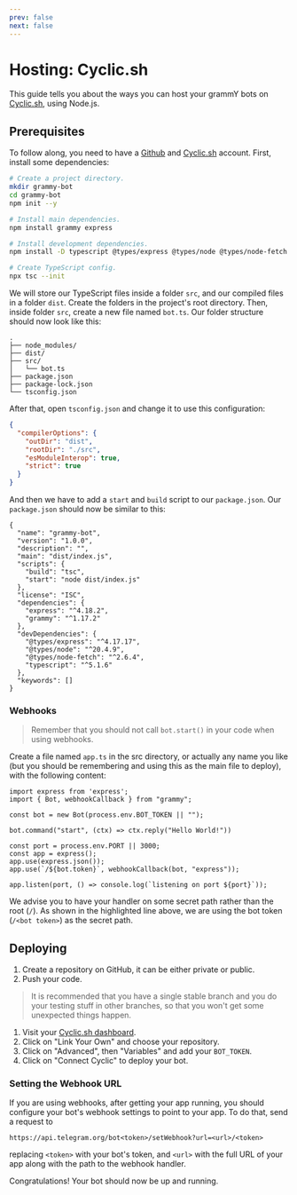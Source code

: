 ```yaml
---
prev: false
next: false
---
```


# Hosting: Cyclic.sh

This guide tells you about the ways you can host your grammY bots on [Cyclic.sh](https://cyclic.sh/), using Node.js.

## Prerequisites

To follow along, you need to have a [Github](https://github.com/) and [Cyclic.sh](https://cyclic.sh/) account.
First, install some dependencies:

```sh
# Create a project directory.
mkdir grammy-bot
cd grammy-bot
npm init --y

# Install main dependencies.
npm install grammy express

# Install development dependencies.
npm install -D typescript @types/express @types/node @types/node-fetch

# Create TypeScript config.
npx tsc --init
```

We will store our TypeScript files inside a folder `src`, and our compiled files in a folder `dist`.
Create the folders in the project's root directory.
Then, inside folder `src`, create a new file named `bot.ts`.
Our folder structure should now look like this:

```asciiart:no-line-numbers
.
├── node_modules/
├── dist/
├── src/
│   └── bot.ts
├── package.json
├── package-lock.json
└── tsconfig.json
```

After that, open `tsconfig.json` and change it to use this configuration:

```json
{
  "compilerOptions": {
    "outDir": "dist",
    "rootDir": "./src",
    "esModuleInterop": true,
    "strict": true
  }
}
```

And then we have to add a `start` and `build` script to our `package.json`.
Our `package.json` should now be similar to this:

```json{6}
{
  "name": "grammy-bot",
  "version": "1.0.0",
  "description": "",
  "main": "dist/index.js",
  "scripts": {
    "build": "tsc",
    "start": "node dist/index.js"
  },
  "license": "ISC",
  "dependencies": {
    "express": "^4.18.2",
    "grammy": "^1.17.2"
  },
  "devDependencies": {
    "@types/express": "^4.17.17",
    "@types/node": "^20.4.9",
    "@types/node-fetch": "^2.6.4",
    "typescript": "^5.1.6"
  },
  "keywords": []
}
```

### Webhooks

> Remember that you should not call `bot.start()` in your code when using webhooks.

Create a file named `app.ts` in the src directory, or actually any name you like (but you should be remembering and using this as the main file to deploy), with the following content:

```ts{10} [Node.js]
import express from 'express';
import { Bot, webhookCallback } from "grammy";

const bot = new Bot(process.env.BOT_TOKEN || "");

bot.command("start", (ctx) => ctx.reply("Hello World!"))

const port = process.env.PORT || 3000;
const app = express();
app.use(express.json());
app.use(`/${bot.token}`, webhookCallback(bot, "express"));

app.listen(port, () => console.log(`listening on port ${port}`));
```

We advise you to have your handler on some secret path rather than the root (`/`).
As shown in the highlighted line above, we are using the bot token (`/<bot token>`) as the secret path.

## Deploying

1. Create a repository on GitHub, it can be either private or public.
2. Push your code.

> It is recommended that you have a single stable branch and you do your testing stuff in other branches, so that you won't get some unexpected things happen.

1. Visit your [Cyclic.sh dashboard](https://app.cyclic.sh).
2. Click on "Link Your Own" and choose your repository.
3. Click on "Advanced", then "Variables" and add your `BOT_TOKEN`.
4. Click on "Connect Cyclic" to deploy your bot.

### Setting the Webhook URL

If you are using webhooks, after getting your app running, you should configure your bot's webhook settings to point to your app.
To do that, send a request to

```text
https://api.telegram.org/bot<token>/setWebhook?url=<url>/<token>
```

replacing `<token>` with your bot's token, and `<url>` with the full URL of your app along with the path to the webhook handler.

Congratulations!
Your bot should now be up and running.
